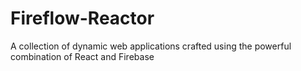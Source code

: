# Fireflow-Reactor
A collection of dynamic web applications crafted using the powerful combination of React and Firebase
